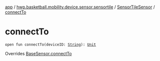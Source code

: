 [app](../../index.md) / [hwp.basketball.mobility.device.sensor.sensortile](../index.md) / [SensorTileSensor](index.md) / [connectTo](.)

# connectTo

`open fun connectTo(deviceID: `[`String`](https://kotlinlang.org/api/latest/jvm/stdlib/kotlin/-string/index.html)`): `[`Unit`](https://kotlinlang.org/api/latest/jvm/stdlib/kotlin/-unit/index.html)

Overrides [BaseSensor.connectTo](../../hwp.basketball.mobility.device.sensor/-base-sensor/connect-to.md)

